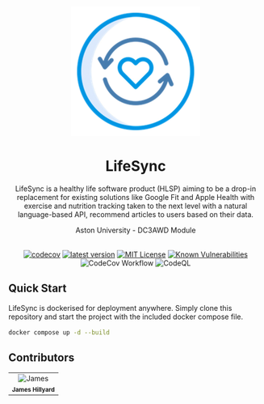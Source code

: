 <div align="center">
  <img src="logo.png" width="256"  alt="LifeSync Logo"/>

# LifeSync

LifeSync is a healthy life software product (HLSP) aiming to be a drop-in replacement for existing solutions like Google Fit and Apple Health with exercise and nutrition tracking taken to the next level with a natural language-based API, recommend articles to users based on their data.

Aston University - DC3AWD Module
<br/><br/>


[![codecov](https://codecov.io/gh/JamesHillyard/LifeSync/branch/main/graph/badge.svg)](https://app.codecov.io/gh/JamesHillyard/LifeSync)
[![latest version](https://img.shields.io/github/tag/JamesHillyard/LifeSync.svg)](https://github.com/JamesHillyard/LifeSync/releases)
[![MIT License](https://img.shields.io/github/license/JamesHillyard/LifeSync.svg)](https://opensource.org/license/mit/)
[![Known Vulnerabilities](https://snyk.io/test/github/JamesHillyard/LifeSync/badge.svg)](https://snyk.io/)
<br>
![CodeCov Workflow](https://github.com/JamesHillyard/LifeSync/actions/workflows/codecoverage.yml/badge.svg)
![CodeQL](https://github.com/JamesHillyard/LifeSync/actions/workflows/codeql.yml/badge.svg)

</div>

## Quick Start
LifeSync is dockerised for deployment anywhere. Simply clone this repository and start the project with the included docker compose file.
```bash
docker compose up -d --build
```

## Contributors

<table>
  <tbody>
    <tr>
        <td align="center">
            <img src="https://avatars.githubusercontent.com/JamesHillyard" width="100px;" alt="James"/>
            <br/>
            <sub>
                <b>James Hillyard</b>
            </sub>
            <br/>
            <a href="https://github.com/JamesHillyard/LifeSync/commits?author=JamesHillyard"></a>
        </td>
    </tr>
  </tbody>
</table>
